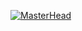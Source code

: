 [![MasterHead](https://github.com/itsmorris-worm/itsmorris-worm/blob/main/front.jpg)](https://itsmorris-worm.github.io)
